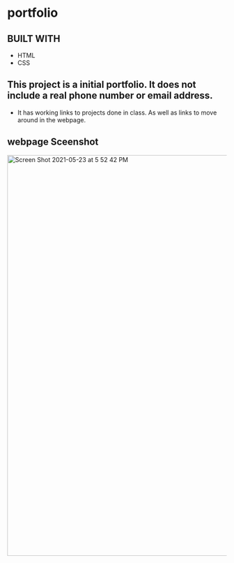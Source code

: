 # portfolio

## BUILT WITH
* HTML
* CSS

## This project is a initial portfolio. It does not include a real phone number or email address. 

* It has working links to projects done in class. As well as links to move around in the webpage. 

## webpage Sceenshot
<img width="918" alt="Screen Shot 2021-05-23 at 5 52 42 PM" src="https://user-images.githubusercontent.com/83173310/119279362-dd0b9100-bbf0-11eb-9387-bcf52af38ed5.png">
